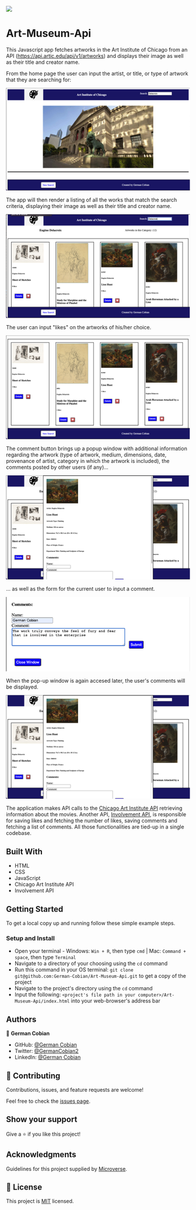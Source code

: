 ![](https://img.shields.io/badge/Microverse-blueviolet)

# Art-Museum-Api

 This Javascript app fetches artworks in the Art Institute of Chicago from an API (https://api.artic.edu/api/v1/artworks) and displays their image as well as their title and creator name. 

From the home page the user can input the artist, or title, or type of artwork that they are searching for: 

![Homepage](/assets/for-presentation/Initial-and-search-for.png?raw=true "Homepage")

The app will then render a listing of all the works that match the search criteria, displaying their image as well as their title and creator name.

![Listing pre-likes](/assets/for-presentation/List-pre-likes.png?raw=true "Artworks listing pre-likes")

The user can input "likes" on the artworks of his/her choice. 

![Listing post-likes](/assets/for-presentation/List-post-likes.png?raw=true "Artworks listing post-likes")

The comment button brings up a popup window with additional information regarding the artwork (type of artwork,  medium, dimensions, date, provenance of artist, category in which the artwork is included), the comments posted by other users (if any)...

![Pop-up](/assets/for-presentation/Pop-up-pre-comment.png?raw=true "Pop-up pre-comments")

... as well as the form for the current user to input a comment.

![Comment form](/assets/for-presentation/Comment-fill-in.png?raw=true "Comment form")

When the pop-up window is again accesed later, the user's comments will be displayed.

![Pop-up](/assets/for-presentation/Pop-up-pre-comment.png?raw=true "Pop-up post-comments")

The application makes API calls to the [Chicago Art Institute API](https://api.artic.edu/api/v1/artworks) retrieving information about the movies. Another API, [Involvement API](https://www.notion.so/Involvement-API-869e60b5ad104603aa6db59e08150270), is responsible for saving likes and fetching the number of likes, saving comments and fetching a list of comments. All those functionalities are tied-up in a single codebase.


## Built With

* HTML
* CSS
* JavaScript
* Chicago Art Institute API
* Involvement API


## Getting Started

To get a local copy up and running follow these simple example steps.


### Setup and Install

* Open your terminal - Windows: `Win + R`, then type `cmd` | Mac: `Command + space`, then type `Terminal`
* Navigate to a directory of your choosing using the `cd` command
* Run this command in your OS terminal: `git clone git@github.com:German-Cobian/Art-Museum-Api.git` to get a copy of the project
* Navigate to the project's directory using the `cd` command
* Input the following: `<project's file path in your computer>/Art-Museum-Api/index.html` into your web-browser's address bar


## Authors

👤 **German Cobian**
* GitHub: [@German Cobian](https://github.com/German-Cobian)
* Twitter: [@GermanCobian2](https://twitter.com/GermanCobian2)
* LinkedIn: [@German Cobian](https://www.linkedin.com/in/german-cobian/)


## 🤝 Contributing

Contributions, issues, and feature requests are welcome!

Feel free to check the [issues page](https://github.com/German-Cobian/Art-Museum-Api/issues).


## Show your support

Give a ⭐️ if you like this project!


## Acknowledgments

Guidelines for this project supplied by [Microverse](https://github.com/microverseinc/curriculum-javascript/tree/main/group-capstone).


## 📝 License

This project is [MIT](https://github.com/German-Cobian/Art-Museum-Api/blob/main/LICENSE) licensed.
